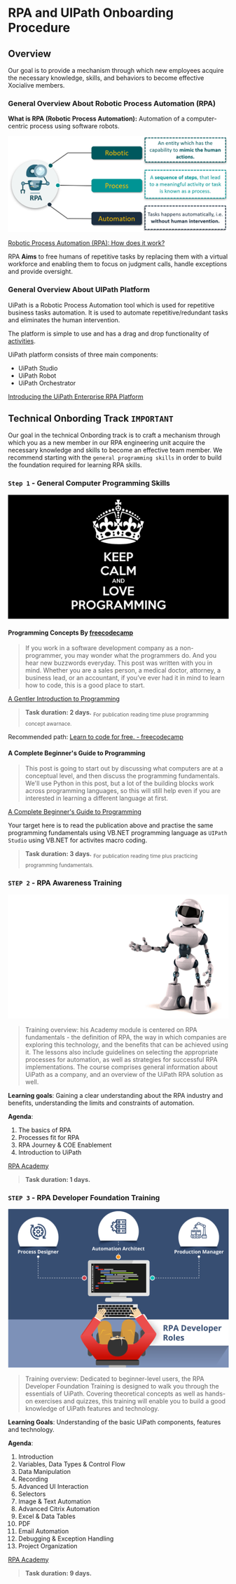 # RPA and UIPath Onboarding Procedure

## Overview
<p>Our goal is to provide a mechanism through which new employees acquire the necessary knowledge, skills, and behaviors to become effective Xocialive members.</p>

### General Overview About Robotic Process Automation (RPA)
**What is RPA (Robotic Process Automation):** Automation of a computer-centric
process using software robots.

![What Is RPA](img/what_is_rpa.png)

[Robotic Process Automation (RPA): How does it work?
](https://www.youtube.com/watch?v=xW95yb6J1eU)


RPA **Aims** to free humans of repetitive tasks by replacing them with a virtual
workforce and enabling them to focus on judgment calls, handle exceptions and
provide oversight.

### General Overview About UIPath Platform    

UiPath is a Robotic Process Automation tool which is used for repetitive business tasks automation. It is used to automate repetitive/redundant tasks and eliminates the human intervention.

The platform is simple to use and has a drag and drop functionality of [activities](https://activities.uipath.com/).

UiPath platform consists of three main components:

* UiPath Studio
* UiPath Robot
* UiPath Orchestrator

[Introducing the UiPath Enterprise RPA Platform
](https://www.youtube.com/watch?time_continue=6&v=cMs-nvxXzZg)

## Technical Onbording Track `IMPORTANT`

Our goal in the technical Onbording track is to craft a mechanism through which you as a new member in our RPA engineering unit acquire the necessary knowledge and skills to become an effective team member. We recommend starting with the `general programming skills` in order to build the foundation required for learning RPA skills. 

### `Step 1` - General Computer Programming Skills

![](img/programming.png)

#### Programming Concepts By [freecodecamp](https://www.freecodecamp.org/) 
> If you work in a software development company as a non-programmer, you may wonder what the programmers do. And you hear new buzzwords everyday. This post was written with you in mind. Whether you are a sales person, a medical doctor, attorney, a business lead, or an accountant, if you’ve ever had it in mind to learn how to code, this is a good place to start.

[A Gentler Introduction to Programming](https://medium.freecodecamp.org/a-gentler-introduction-to-programming-1f57383a1b2c)
>**Task duration: 2 days.** <sub>For publication reading time pluse programming concept awarnace.</sub>

Recommended path: [Learn to code for free. - freecodecamp](https://www.freecodecamp.org/)

#### A Complete Beginner's Guide to Programming
> This post is going to start out by discussing what computers are at a conceptual level, and then discuss the programming fundamentals. We'll use Python in this post, but a lot of the building blocks work across programming languages, so this will still help even if you are interested in learning a different language at first.    

[A Complete Beginner's Guide to Programming](https://dev.to/aspittel/a-complete-beginner-s-guide-to-programming-2ni4)

Your target here is to read the publication above and practise the same programming fundamentals using VB.NET programming language as `UIPath Studio` using VB.NET for activites macro coding.  
> **Task duration: 3 days.** <sub>For publication reading time plus practicing programming fundamentals.</sub>

### `STEP 2` - RPA Awareness Training

![](img/robot-hd-wallpaper_1053401_45.jpg)

>Training overview: his Academy module is centered on RPA fundamentals - the definition of RPA, the way in which companies are exploring this technology, and the benefits that can be achieved using it. The lessons also include guidelines on selecting the appropriate processes for automation, as well as strategies for successful RPA implementations. The course comprises general information about UiPath as a company, and an overview of the UiPath RPA solution as well.

**Learning goals**: Gaining a clear understanding about the RPA industry and benefits, understanding the limits and constraints of automation.

**Agenda**:
1. The basics of RPA
2. Processes fit for RPA
3. RPA Journey & COE Enablement
4. Introduction to UiPath

[RPA Academy](https://www.uipath.com/rpa/academy/training)

>**Task duration: 1 days.**

### `STEP 3` - RPA Developer Foundation Training

![](img/RPA-Developer.png)

> Training overview: Dedicated to beginner-level users, the RPA Developer Foundation Training is designed to walk you through the essentials of UiPath. Covering theoretical concepts as well as hands-on exercises and quizzes, this training will enable you to build a good knowledge of UiPath features and technology.

**Learning Goals**: Understanding of the basic UiPath components, features and technology.

**Agenda**:
 
1. Introduction
2. Variables, Data Types & Control Flow
3. Data Manipulation
4. Recording
5. Advanced UI Interaction
6. Selectors
7. Image & Text Automation
8. Advanced Citrix Automation
9. Excel & Data Tables
10. PDF
11. Email Automation
12. Debugging & Exception Handling
13. Project Organization

[RPA Academy](https://www.uipath.com/rpa/academy/training)

>**Task duration: 9 days.**
